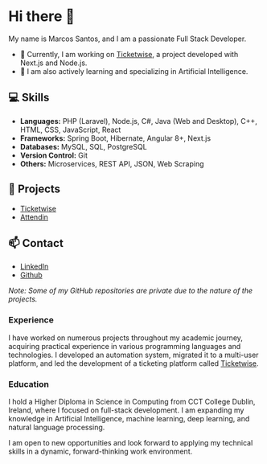 # Hi there 👋

My name is Marcos Santos, and I am a passionate Full Stack Developer. 

- 🔭 Currently, I am working on [Ticketwise](https://www.ticketwise.me/), a project developed with Next.js and Node.js.
- 🌱 I am also actively learning and specializing in Artificial Intelligence.

## 💻 Skills

- **Languages:** PHP (Laravel), Node.js, C#, Java (Web and Desktop), C++, HTML, CSS, JavaScript, React
- **Frameworks:** Spring Boot, Hibernate, Angular 8+, Next.js
- **Databases:** MySQL, SQL, PostgreSQL
- **Version Control:** Git
- **Others:** Microservices, REST API, JSON, Web Scraping

## 🎯 Projects

- [Ticketwise](https://www.ticketwise.me/)
- [Attendin](https://www.attendin.xyz/)

## 📫 Contact

- [LinkedIn](https://www.linkedin.com/in/marcos-santos-stack/)
- [Github](https://github.com/marcossantosfl) 

*Note: Some of my GitHub repositories are private due to the nature of the projects.*

### Experience

I have worked on numerous projects throughout my academic journey, acquiring practical experience in various programming languages and technologies. I developed an automation system, migrated it to a multi-user platform, and led the development of a ticketing platform called [Ticketwise](https://ticketwise.me/).

### Education

I hold a Higher Diploma in Science in Computing from CCT College Dublin, Ireland, where I focused on full-stack development. I am expanding my knowledge in Artificial Intelligence, machine learning, deep learning, and natural language processing.

I am open to new opportunities and look forward to applying my technical skills in a dynamic, forward-thinking work environment.
